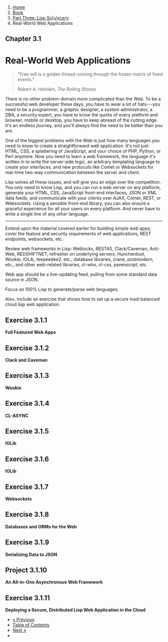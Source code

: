 
<ol class="breadcrumb">
  <li><a href="/">Home</a></li>
  <li><a href="/book/">Book</a></li>
  <li><a href="/book/3-00-00-overview/">Part Three: Lisp So(u)rcery</a></li>
  <li class="active">Real-World Web Applications</li>
</ol>

## Chapter 3.1

# Real-World Web Applications

> "Free will is a golden thread running through the frozen matrix of fixed events."
> <footer>Robert A. Heinlein, <em>The Rolling Stones</em></footer>

There is no other problem-domain more complicated than the Web.  To be a successful web developer these days, you have to wear a lot of hats---you need to be a programmer, a graphic designer, a system administrator, a DBA, a security expert, you have to know the quirks of every platform and browser, mobile or desktop, you have to keep abreast of the cutting edge.  It's an endless journey, and you'll always find the need to be better than you are.

One of the biggest problems with the Web is just how many languages you need to know to create a straightforward web application.  It's not just HTML, CSS, a splattering of JavaScript, and your choice of PHP, Python, or Perl anymore.  Now you need to learn a web framework, the language it's written in to write the server-side logic, an arbitrary templating language to create your interfaces, and new protocols like Comet or Websockets for real-time two-way communication between the server and client.

Lisp solves all these issues, and will give you an edge over the competition.  You only need to know Lisp, and you can run a web server on any platform, generate your HTML, CSS, JavaScript front-end interfaces, JSON or XML data feeds, and communicate with your clients over AJAX, Comet, REST, or Websockets.  Using a sensible front-end library, you can also ensure a graceful experience for all your users on every platform.  And never have to write a single line of any other language.

---

Extend upon the material covered earlier for building simple web apps; cover the feature and security requirements of web applications, REST endpoints, websockets, etc.

Review web frameworks in Lisp: Weblocks, RESTAS, Clack/Caveman, Anti-Web, REDSHIFTNET; refresher on underlying servers, Hunchentoot, Wookie, IOLib, teepeedee2, etc., database libraries, crane, postmodern, etc., and other web-related libraries, cl-who, cl-css, parenscript, etc.

Web app should be a live-updating feed, pulling from some standard data source in JSON.

Focus on 100% Lisp to generate/parse web languages.

Also, include an exercise that shows how to set up a secure load-balanced cloud lisp web application.

## Exercise 3.1.1

**Full Featured Web Apps**

## Exercise 3.1.2

**Clack and Caveman**

## Exercise 3.1.3

**Wookie**

## Exercise 3.1.4

**CL-ASYNC**

## Exercise 3.1.5

**IOLib**

## Exercise 3.1.6

**IOLib**

## Exercise 3.1.7

**Websockets**

## Exercise 3.1.8

**Databases and ORMs for the Web**

## Exercise 3.1.9

**Serializing Data to JSON**

## Project 3.1.10

**An All-in-One Asynchronous Web Framework**

## Exercise 3.1.11

**Deploying a Secure, Distributed Lisp Web Application in the Cloud**

<ul class="pager">
  <li class="previous"><a href="/book/3-00-00-overview/">&laquo; Previous</a></li>
  <li><a href="/book/">Table of Contents</a></li>
  <li class="next"><a href="/book/3-02-00-typesetting/">Next &raquo;</a><li>
</ul>
